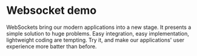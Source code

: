 # Websocket demo

WebSockets bring our modern applications into a new stage. It presents a simple solution to huge problems. Easy integration, easy implementation, lightweight coding are tempting. Try it, and make our applications' user experience more batter than before.
